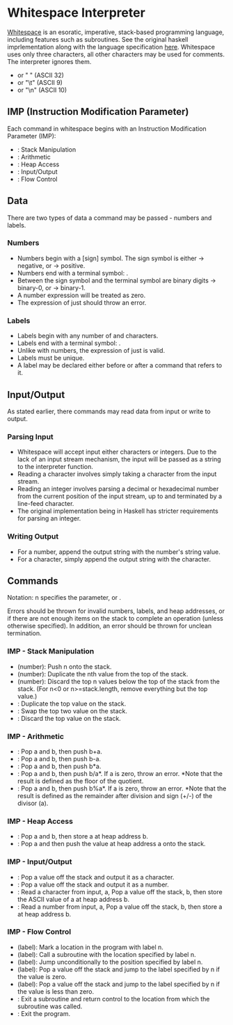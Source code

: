 # Whitespace Interpreter

[Whitespace](https://en.wikipedia.org/wiki/Whitespace_(programming_language)) is an esoratic, imperative, stack-based programming language, including features such as subroutines.
See the original haskell imprlementation along with the language specification [here](https://github.com/wspace/whitespace-haskell).
Whitespace uses only three characters, all other characters may be used for comments. The interpreter ignores them.
* <space> or " " (ASCII 32)
* <tab> or "\t" (ASCII 9)
* <line-feed> or "\n" (ASCII 10)

## IMP (Instruction Modification Parameter)
Each command in whitespace begins with an Instruction Modification Parameter (IMP):
* <space>: Stack Manipulation
* <tab><space>: Arithmetic
* <tab><tab>: Heap Access
* <tab><line-feed>: Input/Output
* <line-feed>: Flow Control

## Data
There are two types of data a command may be passed - numbers and labels.

### Numbers
* Numbers begin with a [sign] symbol. The sign symbol is either <tab> -> negative, or <space> -> positive.
* Numbers end with a terminal symbol: <line-feed>.
* Between the sign symbol and the terminal symbol are binary digits <space> -> binary-0, or <tab> -> binary-1.
* A number expression <sign><terminal> will be treated as zero.
* The expression of just <terminal> should throw an error.

### Labels
* Labels begin with any number of <tab> and <space> characters.
* Labels end with a terminal symbol: <line-feed>.
* Unlike with numbers, the expression of just <terminal> is valid.
* Labels must be unique.
* A label may be declared either before or after a command that refers to it.

## Input/Output
As stated earlier, there commands may read data from input or write to output.

### Parsing Input
* Whitespace will accept input either characters or integers. Due to the lack of an input stream mechanism, the input will be passed as a string to the interpreter function.
* Reading a character involves simply taking a character from the input stream.
* Reading an integer involves parsing a decimal or hexadecimal number from the current position of the input stream, up to and terminated by a line-feed character.
* The original implementation being in Haskell has stricter requirements for parsing an integer.

### Writing Output
* For a number, append the output string with the number's string value.
* For a character, simply append the output string with the character.

## Commands
Notation: n specifies the parameter, <number> or <label>.

Errors should be thrown for invalid numbers, labels, and heap addresses, or if there are not enough items on the stack to complete an operation (unless otherwise specified). In addition, an error should be thrown for unclean termination.

### IMP <space> - Stack Manipulation
* <space> (number): Push n onto the stack.
* <tab><space> (number): Duplicate the nth value from the top of the stack.
* <tab><line-feed> (number): Discard the top n values below the top of the stack from the stack. (For n<0 or n>=stack.length, remove everything but the top value.)
* <line-feed><space>: Duplicate the top value on the stack.
* <line-feed><tab>: Swap the top two value on the stack.
* <line-feed><line-feed>: Discard the top value on the stack.

### IMP <tab><space> - Arithmetic
* <space><space>: Pop a and b, then push b+a.
* <space><tab>: Pop a and b, then push b-a.
* <space><line-feed>: Pop a and b, then push b*a.
* <tab><space>: Pop a and b, then push b/a*. If a is zero, throw an error.
*Note that the result is defined as the floor of the quotient.
* <tab><tab>: Pop a and b, then push b%a*. If a is zero, throw an error.
*Note that the result is defined as the remainder after division and sign (+/-) of the divisor (a).

### IMP <tab><tab> - Heap Access
* <space>: Pop a and b, then store a at heap address b.
* <tab>: Pop a and then push the value at heap address a onto the stack.

### IMP <tab><line-feed> - Input/Output
* <space><space>: Pop a value off the stack and output it as a character.
* <space><tab>: Pop a value off the stack and output it as a number.
* <tab><space>: Read a character from input, a, Pop a value off the stack, b, then store the ASCII value of a at heap address b.
* <tab><tab>: Read a number from input, a, Pop a value off the stack, b, then store a at heap address b.

### IMP <line-feed> - Flow Control
* <space><space> (label): Mark a location in the program with label n.
* <space><tab> (label): Call a subroutine with the location specified by label n.
* <space><line-feed> (label): Jump unconditionally to the position specified by label n.
* <tab><space> (label): Pop a value off the stack and jump to the label specified by n if the value is zero.
* <tab><tab> (label): Pop a value off the stack and jump to the label specified by n if the value is less than zero.
* <tab><line-feed>: Exit a subroutine and return control to the location from which the subroutine was called.
* <line-feed><line-feed>: Exit the program.

